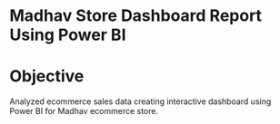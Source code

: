 # Madhav Store Dashboard Report Using Power BI

# Objective
Analyzed ecommerce sales data creating interactive dashboard using Power BI for Madhav ecommerce store.
